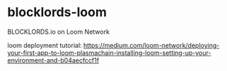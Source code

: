 # blocklords-loom
BLOCKLORDS.io on Loom Network


loom deployment tutorial: https://medium.com/loom-network/deploying-your-first-app-to-loom-plasmachain-installing-loom-setting-up-your-environment-and-b04aecfccf1f
